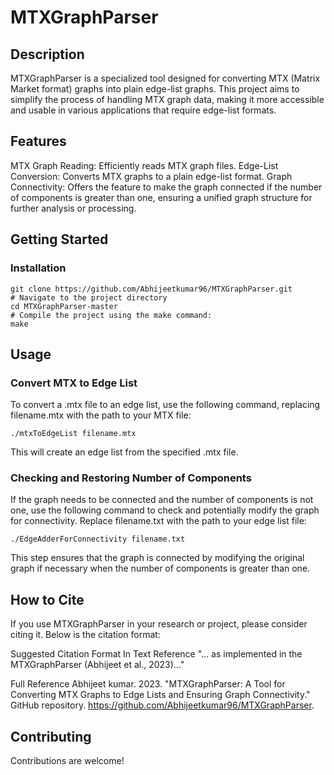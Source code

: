 # MTXGraphParser
## Description
MTXGraphParser is a specialized tool designed for converting MTX (Matrix Market format) graphs into plain edge-list graphs. 
This project aims to simplify the process of handling MTX graph data, making it more accessible and usable in various applications that require edge-list formats.

## Features
MTX Graph Reading: Efficiently reads MTX graph files.
Edge-List Conversion: Converts MTX graphs to a plain edge-list format.
Graph Connectivity: Offers the feature to make the graph connected if the number of components is greater than one, ensuring a unified graph structure for further analysis or processing.

## Getting Started
### Installation
```shell
git clone https://github.com/Abhijeetkumar96/MTXGraphParser.git
# Navigate to the project directory
cd MTXGraphParser-master
# Compile the project using the make command:
make
```
## Usage
### Convert MTX to Edge List
To convert a .mtx file to an edge list, use the following command, replacing filename.mtx with the path to your MTX file:
```shell
./mtxToEdgeList filename.mtx
```
This will create an edge list from the specified .mtx file.
### Checking and Restoring Number of Components
If the graph needs to be connected and the number of components is not one, use the following command to check and potentially modify the graph for connectivity. Replace filename.txt with the path to your edge list file:

```shell
./EdgeAdderForConnectivity filename.txt
```
This step ensures that the graph is connected by modifying the original graph if necessary when the number of components is greater than one.

## How to Cite
If you use MTXGraphParser in your research or project, please consider citing it. Below is the citation format:

Suggested Citation Format
In Text Reference
"... as implemented in the MTXGraphParser (Abhijeet et al., 2023)..."

Full Reference
Abhijeet kumar. 2023. "MTXGraphParser: A Tool for Converting MTX Graphs to Edge Lists and Ensuring Graph Connectivity." GitHub repository. https://github.com/Abhijeetkumar96/MTXGraphParser.

## Contributing
Contributions are welcome!
